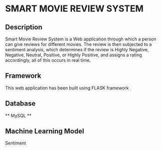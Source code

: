 
# SMART MOVIE REVIEW SYSTEM

## Description
Smart Movie Review System is a Web application through which a person can give reviews for different movies. The review is then subjected to a sentiment analysis, which determines if the review is Highly Negative, Negative, Neutral, Positive, or Highly Positive, and assigns a rating accordingly, all of this occurs in real time.

## Framework
This web application has been built using FLASK framework

## Database
** MySQL **

## Machine Learning Model
Sentiment 
